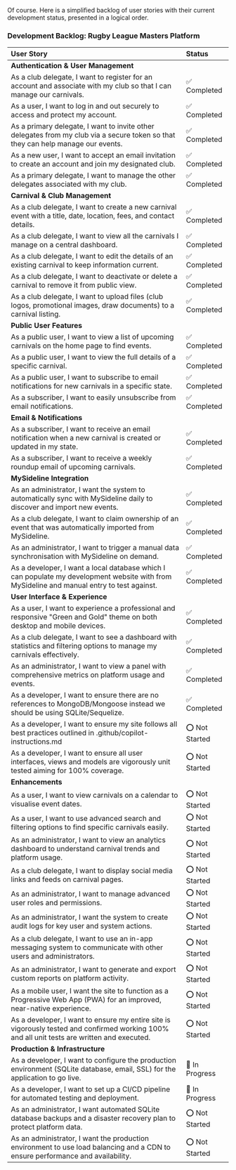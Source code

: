 Of course. Here is a simplified backlog of user stories with their current development status, presented in a logical order.

### **Development Backlog: Rugby League Masters Platform**

| User Story | Status |
| :--- | :--- |
| **Authentication & User Management** | |
| As a club delegate, I want to register for an account and associate with my club so that I can manage our carnivals. | ✅ Completed |
| As a user, I want to log in and out securely to access and protect my account. | ✅ Completed |
| As a primary delegate, I want to invite other delegates from my club via a secure token so that they can help manage our events. | ✅ Completed |
| As a new user, I want to accept an email invitation to create an account and join my designated club. | ✅ Completed |
| As a primary delegate, I want to manage the other delegates associated with my club. | ✅ Completed |
| **Carnival & Club Management** | |
| As a club delegate, I want to create a new carnival event with a title, date, location, fees, and contact details. | ✅ Completed |
| As a club delegate, I want to view all the carnivals I manage on a central dashboard. | ✅ Completed |
| As a club delegate, I want to edit the details of an existing carnival to keep information current. | ✅ Completed |
| As a club delegate, I want to deactivate or delete a carnival to remove it from public view. | ✅ Completed |
| As a club delegate, I want to upload files (club logos, promotional images, draw documents) to a carnival listing. | ✅ Completed |
| **Public User Features** | |
| As a public user, I want to view a list of upcoming carnivals on the home page to find events. | ✅ Completed |
| As a public user, I want to view the full details of a specific carnival. | ✅ Completed |
| As a public user, I want to subscribe to email notifications for new carnivals in a specific state. | ✅ Completed |
| As a subscriber, I want to easily unsubscribe from email notifications. | ✅ Completed |
| **Email & Notifications** | |
| As a subscriber, I want to receive an email notification when a new carnival is created or updated in my state. | ✅ Completed |
| As a subscriber, I want to receive a weekly roundup email of upcoming carnivals. | ✅ Completed |
| **MySideline Integration** | |
| As an administrator, I want the system to automatically sync with MySideline daily to discover and import new events. | ✅ Completed |
| As a club delegate, I want to claim ownership of an event that was automatically imported from MySideline. | ✅ Completed |
| As an administrator, I want to trigger a manual data synchronisation with MySideline on demand. | ✅ Completed |
| As a developer, I want a local database which I can populate my development website with from MySideline and manual entry to test against. | ✅ Completed |
| **User Interface & Experience** | |
| As a user, I want to experience a professional and responsive "Green and Gold" theme on both desktop and mobile devices. | ✅ Completed |
| As a club delegate, I want to see a dashboard with statistics and filtering options to manage my carnivals effectively. | ✅ Completed |
| As an administrator, I want to view a panel with comprehensive metrics on platform usage and events. | ✅ Completed |
| As a developer, I want to ensure there are no references to MongoDB/Mongoose instead we should be using SQLite/Sequelize. | ✅ Completed |
| As a developer, I want to ensure my site follows all best practices outlined in .github/copilot-instructions.md | ⭕ Not Started |
| As a developer, I want to ensure all user interfaces, views and models are vigorously unit tested aiming for 100% coverage. | ⭕ Not Started |
| **Enhancements** | |
| As a user, I want to view carnivals on a calendar to visualise event dates. | ⭕ Not Started |
| As a user, I want to use advanced search and filtering options to find specific carnivals easily. | ⭕ Not Started |
| As an administrator, I want to view an analytics dashboard to understand carnival trends and platform usage. | ⭕ Not Started |
| As a club delegate, I want to display social media links and feeds on carnival pages. | ⭕ Not Started |
| As an administrator, I want to manage advanced user roles and permissions. | ⭕ Not Started |
| As an administrator, I want the system to create audit logs for key user and system actions. | ⭕ Not Started |
| As a club delegate, I want to use an in-app messaging system to communicate with other users and administrators. | ⭕ Not Started |
| As an administrator, I want to generate and export custom reports on platform activity. | ⭕ Not Started |
| As a mobile user, I want the site to function as a Progressive Web App (PWA) for an improved, near-native experience. | ⭕ Not Started |
| As a developer, I want to ensure my entire site is vigorously tested and confirmed working 100% and all unit tests are written and executed. | ⭕ Not Started |
| **Production & Infrastructure** | |
| As a developer, I want to configure the production environment (SQLite database, email, SSL) for the application to go live. | 🔄 In Progress |
| As a developer, I want to set up a CI/CD pipeline for automated testing and deployment. | 🔄 In Progress |
| As an administrator, I want automated SQLite database backups and a disaster recovery plan to protect platform data. | ⭕ Not Started |
| As an administrator, I want the production environment to use load balancing and a CDN to ensure performance and availability. | ⭕ Not Started |